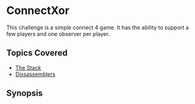 # ConnectXor
This challenge is a simple connect 4 game.  It has the ability to support a few
players and one observer per player.

## Topics Covered

- [The Stack](/binary-exploitation/what-is-the-stack/)
- [Dissassemblers](/reverse-engineering/what-are-disassemblers/)
## Synopsis

